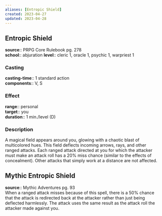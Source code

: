 ```yaml
---
aliases: [Entropic Shield]
created: 2023-04-27
updated: 2023-04-28
---
```


## Entropic Shield

**source**:: PRPG Core Rulebook pg. 278  
**school**:: abjuration
**level**:: cleric 1, oracle 1, psychic 1, warpriest 1

### Casting

**casting-time**:: 1 standard action  
**components**:: V, S

### Effect

**range**:: personal  
**target**:: you  
**duration**:: 1 min./level (D)

### Description

A magical field appears around you, glowing with a chaotic blast of multicolored hues. This field deflects incoming arrows, rays, and other ranged attacks. Each ranged attack directed at you for which the attacker must make an attack roll has a 20% miss chance (similar to the effects of concealment). Other attacks that simply work at a distance are not affected.

## Mythic Entropic Shield

**source**:: Mythic Adventures pg. 93  
When a ranged attack misses because of this spell, there is a 50% chance that the attack is redirected back at the attacker rather than just being deflected harmlessly. The attack uses the same result as the attack roll the attacker made against you.
